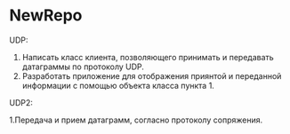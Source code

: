# NewRepo
UDP:
1. Написать класс клиента, позволяющего принимать и передавать датаграммы по протоколу UDP.
2. Разработать приложение для отображения приянтой и переданной информации с помощью объекта класса пункта 1.

UDP2:

1.Передача и прием датаграмм, согласно протоколу сопряжения.

